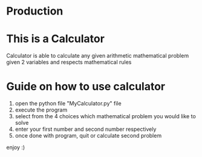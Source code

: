 # Production
# <header2> This is a Calculator
Calculator is able to calculate any given arithmetic mathematical problem 
given 2 variables and respects mathematical rules

# <header3>Guide on how to use calculator 
1. open the python file "MyCalculator.py" file
2. execute the program 
3. select from the 4 choices which mathematical problem you would like to solve
4. enter your first number and second number respectively 
5. once done with program, quit or calculate second problem

enjoy :)

